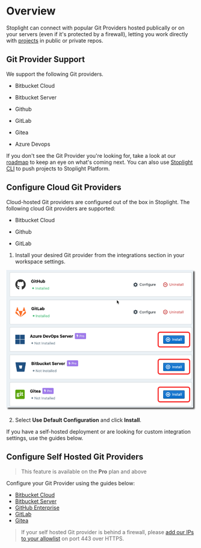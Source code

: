 # Overview

Stoplight can connect with popular Git Providers hosted publically or on your servers (even if it's protected by a firewall), letting you work directly with [projects](../b.adding-projects.md) in public or private repos. 

## Git Provider Support

We support the following Git providers.

- <i class="Icon fab fa-bitbucket fa-2x" style="color: rgb(32, 80, 129);"> </i> Bitbucket Cloud

- <i class="Icon fab fa-bitbucket fa-2x" > </i> Bitbucket Server

- <i class="fab fa-github fa-2x"> </i> Github

- <i class="Icon fab fa-gitlab fa-2x" style="color: rgb(252, 109, 38);"> </i> GitLab

- <i class="Icon fab fa-git-square fa-2x" style="color: rgb(90, 165, 9);"> </i> Gitea

- <i class="Icon fab fa-microsoft fa-2x" style="color: rgb(32, 80, 129);"> </i> Azure Devops

If you don't see the Git Provider you're looking for, take a look at our [roadmap](https://roadmap.stoplight.io/) to keep an eye on what's coming next. You can also use [Stoplight CLI](../f.working-with-local-projects.md) to push projects to Stoplight Platform.

## Configure Cloud Git Providers

Cloud-hosted Git providers are configured out of the box in Stoplight. The following cloud Git providers are supported:

- <i class="Icon fab fa-bitbucket fa-2x" > </i> Bitbucket Cloud

- <i class="fab fa-github fa-2x"> </i> Github

- <i class="Icon fab fa-gitlab fa-2x" style="color: rgb(252, 109, 38);"> </i> GitLab

1. Install your desired Git provider from the integrations section in your workspace settings. 

![Install integrations from Workspace Settings > Integrations](../../assets/images/git_integrations.png)

2. Select **Use Default Configuration** and click **Install**. 

If you have a self-hosted deployment or are looking for custom integration settings, use the guides below.

## Configure Self Hosted Git Providers
<!-- theme: warning -->
> This feature is available on the **Pro** plan and above

Configure your Git Provider using the guides below:

- [Bitbucket Cloud](b.bitbucket-cloud.md)
- [Bitbucket Server](c.bitbucket-server.md)
- [GitHub Enterprise](d.github-enterprise.md)
- [GitLab](e.gitlab.md)
- [Gitea](f.gitea.md)

> If your self hosted Git provider is behind a firewall, please [add our IPs to your allowlist](../i.allowlisting-ips.md) on port 443 over HTTPS. 